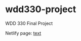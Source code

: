 # wdd330-project
WDD 330 Final Project

Netlify page:
[text](https://trading-card-info-tracker.netlify.app/)